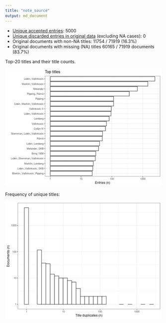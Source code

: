 ```yaml
---
title: "note_source"
output: md_document
---
```




* [Unique accepted entries](output.tables/note_source_accepted.csv): 5000
* [Unique discarded entries in original data](output.tables/note_source_discarded.csv) (excluding NA cases): 0 
* Original documents with non-NA titles: 11754 / 71919 (16.3%)
* Original documents with missing (NA) titles 60165 / 71919 documents (83.7%) 
 
 Top-20 titles and their title counts.
 
![plot of chunk summarytitle](figure/rmd_note_source_summarytitle-1.png)

Frequency of unique titles:
  
![plot of chunk uniquetitles](figure/rmd_note_source_uniquetitles-1.png)

 
